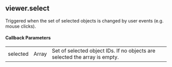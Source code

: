 ## viewer.select

Triggered when the set of selected objects is changed by user events (e.g. mouse clicks).

#### Callback Parameters

<table class="table">
  <tr>
    <td>selected</td>
    <td>Array</td>
    <td>Set of selected object IDs. If no objects are selected the array is empty.</td>
  </tr>
</table>
